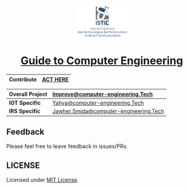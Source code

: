 
<p align="center">
    <img alt="ISTIC" src="ISTIC.png" width="140" />
</p>
<h1 align="center">
 <a href="welcome/../docs/welcome/hi.md">Guide to Computer Engineering</a> 
</h1>


|     Contribute          |   [ACT HERE](https://forms.zohopublic.com/isticbc/form/Resources/formperma/1-4w1KAlQUkKxzvRsc2V688moUg8Ki1yM7fQVmrZpuQ?fbclid=IwAR1FDnq3LGfBSceGha03cWRwXUorw1WSEr_uuH7_egYI33ePVNUCJ0ylLJQ)                   |
|:--------                     |:--------                    | 


| Overall Project              | Improve@computer-engineering.Tech                |
|:--------                     |:--------                    |
| **IOT Specific**               |  Yahya@computer-engineering.Tech                       |  
| **IRS Specific**             | Jawher.Smida@computer-engineering.Tech                    |

   


## Feedback
Please feel free to leave feedback in issues/PRs.

## LICENSE
Licensed under [MIT License](LICENSE).
 
